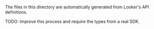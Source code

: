 The files in this directory are automatically generated from Looker's API definitions.

TODO: Improve this process and require the types from a real SDK.
